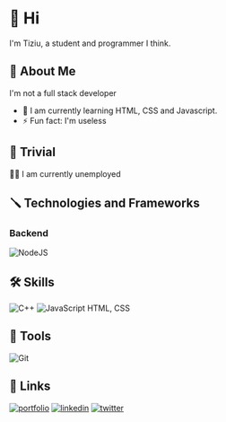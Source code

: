 # 👋 Hi
I'm Tiziu, a student and programmer I think.
## 🚀 About Me
I'm not a full stack developer
- 🌱 I am currently learning HTML, CSS and Javascript.
- ⚡ Fun fact: I'm useless
  
## 🗿 Trivial
👩‍💻 I am currently unemployed

## 🪛 Technologies and Frameworks
### Backend
![NodeJS](https://img.shields.io/badge/node.js-6DA55F?style=for-the-badge&logo=node.js&logoColor=white)

## 🛠 Skills
![C++](https://img.shields.io/badge/c++-%2300599C.svg?style=for-the-badge&logo=c%2B%2B&logoColor=white) ![JavaScript](https://img.shields.io/badge/javascript-%23323330.svg?style=for-the-badge&logo=javascript&logoColor=%23F7DF1E)  HTML, CSS 

## 🔧 Tools
![Git](https://img.shields.io/badge/git-%23F05033.svg?style=for-the-badge&logo=git&logoColor=white)

## 🔗 Links
[![portfolio](https://img.shields.io/badge/my_portfolio-000?style=for-the-badge&logo=ko-fi&logoColor=white)]()  [![linkedin](https://img.shields.io/badge/linkedin-0A66C2?style=for-the-badge&logo=linkedin&logoColor=white)](https://www.linkedin.com/in/jherry-visalot-giron-082595308/)  [![twitter](https://img.shields.io/badge/twitter-1DA1F2?style=for-the-badge&logo=twitter&logoColor=white)](https://twitter.com/ttiziu)


<!---
ttiziu/ttiziu is a ✨ special ✨ repository because its `README.md` (this file) appears on your GitHub profile.
You can click the Preview link to take a look at your changes.
--->

